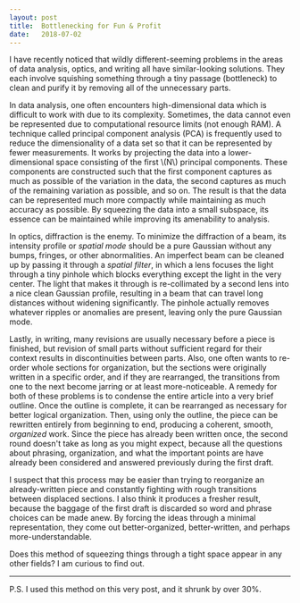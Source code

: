 ```yaml
---
layout: post
title:  Bottlenecking for Fun & Profit
date:   2018-07-02
---
```


I have recently noticed that wildly different-seeming problems
in the areas of data analysis, optics, and writing
all have similar-looking solutions.
They each involve squishing something through a tiny passage (bottleneck)
to clean and purify it by removing all of the unnecessary parts.

In data analysis, one often encounters high-dimensional data
which is difficult to work with due to its complexity.
Sometimes, the data cannot even be represented
due to computational resource limits (not enough RAM).
A technique called principal component analysis (PCA)
is frequently used to reduce the dimensionality of a data set
so that it can be represented by fewer measurements.
It works by projecting the data into a lower-dimensional space
consisting of the first \\(N\\) principal components.
These components are constructed such that
the first component captures as much as possible of the variation in the data,
the second captures as much of the remaining variation as possible, and so on.
The result is that the data can be represented much more compactly
while maintaining as much accuracy as possible.
By squeezing the data into a small subspace,
its essence can be maintained while improving its amenability to analysis.

In optics, diffraction is the enemy.
To minimize the diffraction of a beam,
its intensity profile or _spatial mode_ should be a pure Gaussian
without any bumps, fringes, or other abnormalities.
An imperfect beam can be cleaned up by passing it through a _spatial filter_,
in which a lens focuses the light through a tiny pinhole
which blocks everything except the light in the very center.
The light that makes it through is re-collimated by a second lens
into a nice clean Gaussian profile,
resulting in a beam that can travel long distances without widening significantly.
The pinhole actually removes whatever ripples or anomalies are present,
leaving only the pure Gaussian mode.

Lastly, in writing, many revisions are usually necessary before a piece is finished,
but revision of small parts without sufficient regard for their context
results in discontinuities between parts.
Also, one often wants to re-order whole sections for organization,
but the sections were originally written in a specific order,
and if they are rearranged, the transitions from one to the next
become jarring or at least more-noticeable.
A remedy for both of these problems is to condense the entire article
into a very brief outline.
Once the outline is complete, it can be rearranged as necessary
for better logical organization.
Then, using only the outline, the piece can be rewritten entirely from beginning to end,
producing a coherent, smooth, _organized_ work.
Since the piece has already been written once,
the second round doesn't take as long as you might expect,
because all the questions about phrasing, organization,
and what the important points are have already been considered
and answered previously during the first draft.

I suspect that this process may be easier
than trying to reorganize an already-written piece
and constantly fighting with rough transitions between displaced sections.
I also think it produces a fresher result, because the baggage
of the first draft is discarded so word and phrase choices can be made anew.
By forcing the ideas through a minimal representation,
they come out better-organized, better-written, and perhaps more-understandable.

Does this method of squeezing things through a tight space
appear in any other fields?
I am curious to find out.

---

P.S. I used this method on this very post, and it shrunk by over 30%.
